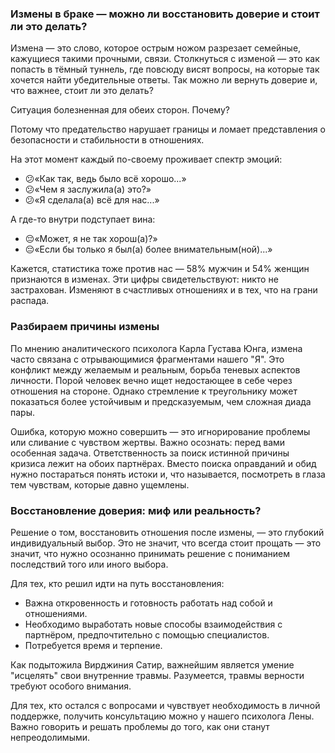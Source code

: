 ### Измены в браке — можно ли восстановить доверие и стоит ли это делать?

Измена — это слово, которое острым ножом разрезает семейные, кажущиеся такими прочными, связи. Столкнуться с изменой — это как попасть в тёмный туннель, где повсюду висят вопросы, на которые так хочется найти убедительные ответы. Так можно ли вернуть доверие и, что важнее, стоит ли это делать?

Ситуация болезненная для обеих сторон. Почему?

Потому что предательство нарушает границы и ломает представления о безопасности и стабильности в отношениях.

На этот момент каждый по-своему проживает спектр эмоций:
- 😕«Как так, ведь было всё хорошо...»
- 😕«Чем я заслужила(а) это?»
- 😕«Я сделала(а) всё для нас...»

А где-то внутри подступает вина:
- 😔«Может, я не так хорош(а)?»
- 😔«Если бы только я был(а) более внимательным(ной)...»
  
Кажется, статистика тоже против нас — 58% мужчин и 54% женщин признаются в изменах. Эти цифры свидетельствуют: никто не застрахован. Изменяют в счастливых отношениях и в тех, что на грани распада.

### Разбираем причины измены

По мнению аналитического психолога Карла Густава Юнга, измена часто связана с отрывающимися фрагментами нашего "Я". Это конфликт между желаемым и реальным, борьба теневых аспектов личности. Порой человек вечно ищет недостающее в себе через отношения на стороне. Однако стремление к треугольнику может показаться более устойчивым и предсказуемым, чем сложная диада пары.

Ошибка, которую можно совершить — это игнорирование проблемы или сливание с чувством жертвы. Важно осознать: перед вами особенная задача. Ответственность за поиск истинной причины кризиса лежит на обоих партнёрах. Вместо поиска оправданий и обид нужно постараться понять истоки и, что называется, посмотреть в глаза тем чувствам, которые давно ущемлены.

### Восстановление доверия: миф или реальность?

Решение о том, восстановить отношения после измены, — это глубокий индивидуальный выбор. Это не значит, что всегда стоит прощать — это значит, что нужно осознанно принимать решение с пониманием последствий того или иного выбора.

Для тех, кто решил идти на путь восстановления:
- Важна откровенность и готовность работать над собой и отношениями.
- Необходимо выработать новые способы взаимодействия с партнёром, предпочтительно с помощью специалистов.
- Потребуется время и терпение. 

Как подытожила Вирджиния Сатир, важнейшим является умение "исцелять" свои внутренние травмы. Разумеется, травмы верности требуют особого внимания.

Для тех, кто остался с вопросами и чувствует необходимость в личной поддержке, получить консультацию можно у нашего психолога Лены. Важно говорить и решать проблемы до того, как они станут непреодолимыми.